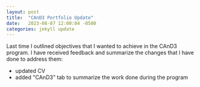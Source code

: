 ```yaml
---
layout: post
title:  "CAnD3 Portfolio Update"
date:   2023-08-07 12:00:04 -0500
categories: jekyll update
---
```


Last time I outlined objectives that I wanted to achieve in the CAnD3 program. I have received feedback and summarize the changes that I have done to address them:

- updated CV
- added "CAnD3" tab to summarize the work done during the program

